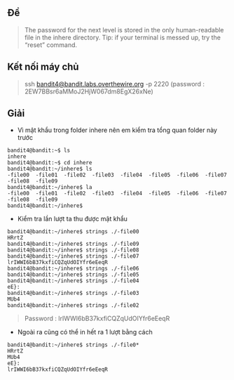 ## Đề 
> The password for the next level is stored in the only human-readable file in the inhere directory. Tip: if your terminal is messed up, try the “reset” command.
## Kết nối máy chủ 
> ssh bandit4@bandit.labs.overthewire.org -p 2220 (password : 2EW7BBsr6aMMoJ2HjW067dm8EgX26xNe)
## Giải 
- Vì mật khẩu trong folder inhere nên em kiểm tra tổng quan folder này trước 
```text
bandit4@bandit:~$ ls
inhere
bandit4@bandit:~$ cd inhere
bandit4@bandit:~/inhere$ ls
-file00  -file01  -file02  -file03  -file04  -file05  -file06  -file07  -file08  -file09
bandit4@bandit:~/inhere$ la
-file00  -file01  -file02  -file03  -file04  -file05  -file06  -file07  -file08  -file09
bandit4@bandit:~/inhere$ 
```
- Kiểm tra lần lượt ta thu được mật khẩu 
```text
bandit4@bandit:~/inhere$ strings ./-file00
HRrtZ
bandit4@bandit:~/inhere$ strings ./-file09
bandit4@bandit:~/inhere$ strings ./-file08
bandit4@bandit:~/inhere$ strings ./-file07
lrIWWI6bB37kxfiCQZqUdOIYfr6eEeqR
bandit4@bandit:~/inhere$ strings ./-file06
bandit4@bandit:~/inhere$ strings ./-file05
bandit4@bandit:~/inhere$ strings ./-file04
eE}:
bandit4@bandit:~/inhere$ strings ./-file03
MUb4
bandit4@bandit:~/inhere$ strings ./-file02
```
> Password : lrIWWI6bB37kxfiCQZqUdOIYfr6eEeqR
- Ngoài ra cũng có thể in hết ra 1 lượt bằng cách 
```text
bandit4@bandit:~/inhere$ strings ./-file0*
HRrtZ
MUb4
eE}:
lrIWWI6bB37kxfiCQZqUdOIYfr6eEeqR
```